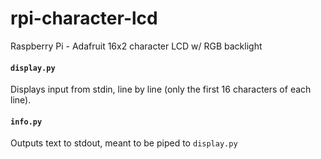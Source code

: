 # rpi-character-lcd

Raspberry Pi - Adafruit 16x2 character LCD w/ RGB backlight


#### ```display.py```

Displays input from stdin, line by line (only the first 16 characters of each line).

#### ```info.py```

Outputs text to stdout, meant to be piped to ```display.py```


